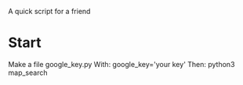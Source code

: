 A quick script for a friend

# Start
Make a file google_key.py
With: 
    google_key='your key'
Then: 
python3 map_search
